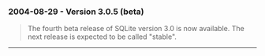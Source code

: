 ### 2004\-08\-29 \- Version 3\.0\.5 (beta)


> The fourth beta release of SQLite version 3\.0 is now available.
>  The next release is expected to be called "stable".



---

